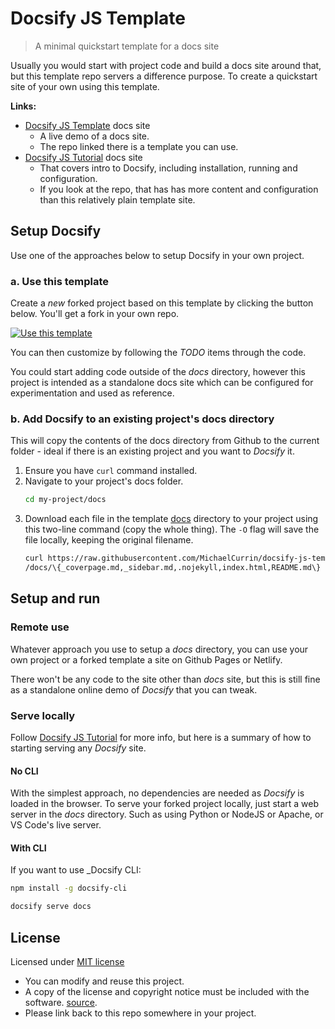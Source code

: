 # Docsify JS Template
> A minimal quickstart template for a docs site

Usually you would start with project code and build a docs site around that, but this template repo servers a difference purpose. To create a quickstart site of your own using this template.

**Links:**

- [Docsify JS Template](https://github.com/MichaelCurrin/docsify-js-template) docs site
    - A live demo of a docs site.
    - The repo linked there is a template you can use.
- [Docsify JS Tutorial](https://michaelcurrin.github.io/docsify-js-tutorial/#/) docs site
    - That covers intro to Docsify, including installation, running and configuration.
    - If you look at the repo, that has has more content and configuration than this relatively plain template site.

## Setup Docsify

Use one of the approaches below to setup Docsify in your own project.

### a. Use this template

Create a _new_ forked project based on this template  by clicking the button below. You'll get a fork in your own repo.

[![Use this template](https://img.shields.io/badge/Use_this_template-green.svg)](https://github.com/MichaelCurrin/docsify-js-template/generate)

You can then customize by following the _TODO_ items through the code.

You could start adding code outside of the _docs_ directory, however this project is intended as a standalone docs site which can be configured for experimentation and used as reference.

### b. Add Docsify to an existing project's docs directory

This will copy the contents of the docs directory from Github to the current folder - ideal if there is an existing project and you want to _Docsify_ it.

1. Ensure you have `curl` command installed.
2. Navigate to your project's docs folder.
    ```sh
    cd my-project/docs
    ```
3. Download each file in the template [docs](/docs) directory to your project using this two-line command (copy the whole thing). The `-O` flag will save the file locally, keeping the original filename.
    ```sh
    curl https://raw.githubusercontent.com/MichaelCurrin/docsify-js-template/master\
    /docs/\{_coverpage.md,_sidebar.md,.nojekyll,index.html,README.md\} -O
    ```


## Setup and run

### Remote use

Whatever approach you use to setup a _docs_ directory, you can use your own project or a forked template a site on Github Pages or Netlify.

There won't be any code to the site other than _docs_ site, but this is still fine as a standalone online demo of _Docsify_ that you can tweak.


### Serve locally

Follow [Docsify JS Tutorial](https://michaelcurrin.github.io/docsify-js-tutorial/#/?id=serve-a-docsify-site-locally) for more info, but here is a summary of how to starting serving any _Docsify_ site.

#### No CLI

With the simplest approach, no dependencies are needed as _Docsify_ is loaded in the browser. To serve your forked project locally, just start a web server in the _docs_ directory. Such as using Python or NodeJS or Apache, or VS Code's live server.

#### With CLI

If you want to use _Docsify CLI:

```sh
npm install -g docsify-cli
```

```sh
docsify serve docs
```


## License

Licensed under [MIT license](https://github.com/MichaelCurrin/docsify-js-tutorial/blob/master/LICENSE)

- You can modify and reuse this project.
- A copy of the license and copyright notice must be included with the software. [source](https://choosealicense.com/licenses/#mit).
- Please link back to this repo somewhere in your project.
